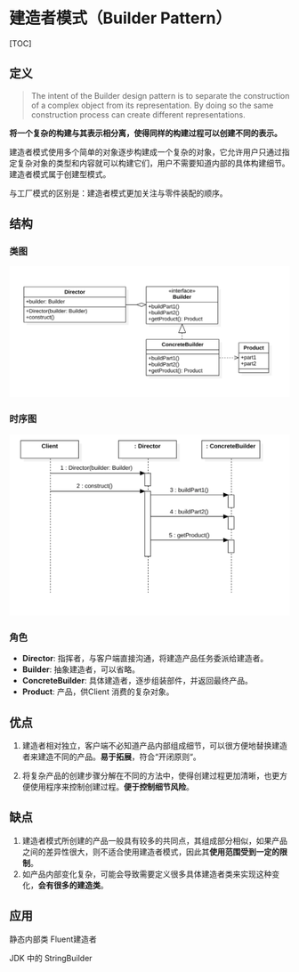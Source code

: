 # 建造者模式（Builder Pattern）

[TOC]

## 定义

> The intent of the Builder design pattern is to separate the construction of a complex object from its representation. By doing so the same construction process can create different representations.

**将一个复杂的构建与其表示相分离，使得同样的构建过程可以创建不同的表示。**

建造者模式使用多个简单的对象逐步构建成一个复杂的对象，它允许用户只通过指定复杂对象的类型和内容就可以构建它们，用户不需要知道内部的具体构建细节。建造者模式属于创建型模式。

与工厂模式的区别是：建造者模式更加关注与零件装配的顺序。

## 结构

### 类图

<img src="../assets/BuilderPattern/image-20200618110902527.png" alt="image-20200618110902527" style="zoom:50%;" />

### 时序图

<img src="../assets/BuilderPattern/image-20200618111304832.png" alt="image-20200618111304832" style="zoom:50%;" />

### 角色

- **Director**: 指挥者，与客户端直接沟通，将建造产品任务委派给建造者。
- **Builder**: 抽象建造者，可以省略。
- **ConcreteBuilder**: 具体建造者，逐步组装部件，并返回最终产品。
- **Product**: 产品，供Client 消费的复杂对象。

## 优点

1.  建造者相对独立，客户端不必知道产品内部组成细节，可以很方便地替换建造者来建造不同的产品。**易于拓展**，符合“开闭原则“。

2. 将复杂产品的创建步骤分解在不同的方法中，使得创建过程更加清晰，也更方便使用程序来控制创建过程。**便于控制细节风险**。

## 缺点

1. 建造者模式所创建的产品一般具有较多的共同点，其组成部分相似，如果产品之间的差异性很大，则不适合使用建造者模式，因此其**使用范围受到一定的限制**。
2. 如产品内部变化复杂，可能会导致需要定义很多具体建造者类来实现这种变化，**会有很多的建造类**。

## 应用

静态内部类 Fluent建造者





JDK 中的 StringBuilder